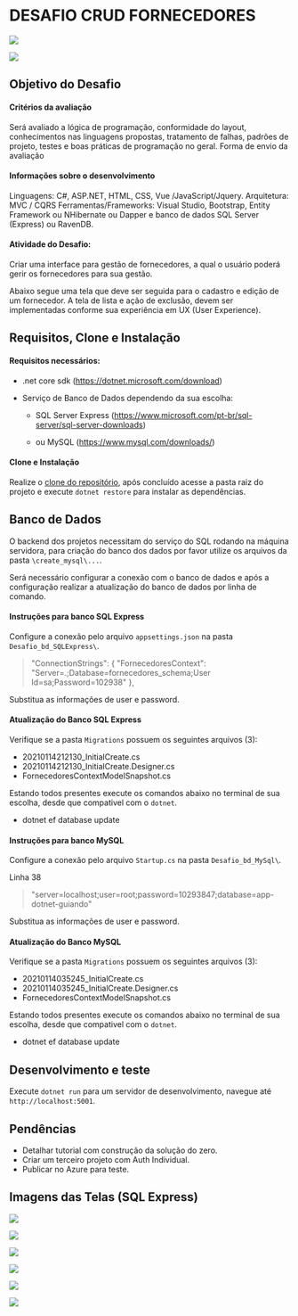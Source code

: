# DESAFIO CRUD FORNECEDORES

![](imagens/tela01_sqlexpress.png)

![](imagens/tela01_mysql.png)

## Objetivo do Desafio

#### Critérios da avaliação

Será avaliado a lógica de programação, conformidade do layout, conhecimentos nas linguagens propostas,
tratamento de falhas, padrões de projeto, testes e boas práticas de programação no geral.
Forma de envio da avaliação

#### Informações sobre o desenvolvimento

Linguagens: C#, ASP.NET, HTML, CSS, Vue /JavaScript/Jquery.
Arquitetura: MVC / CQRS
Ferramentas/Frameworks: Visual Studio, Bootstrap, Entity Framework ou NHibernate ou Dapper e
banco de dados SQL Server (Express) ou RavenDB.

#### Atividade do Desafio:

Criar uma interface para gestão de fornecedores, a qual o usuário poderá gerir os fornecedores para sua gestão.

Abaixo segue uma tela que deve ser seguida para o cadastro e edição de um fornecedor. A tela de lista e ação
de exclusão, devem ser implementadas conforme sua experiência em UX (User Experience).

## Requisitos, Clone e Instalação

#### Requisitos necessários:

- .net core sdk (https://dotnet.microsoft.com/download)

- Serviço de Banco de Dados dependendo da sua escolha:

    + SQL Server Express (https://www.microsoft.com/pt-br/sql-server/sql-server-downloads)

    + ou MySQL (https://www.mysql.com/downloads/)

#### Clone e Instalação

Realize o [clone do repositório](https://docs.github.com/pt/free-pro-team@latest/github/creating-cloning-and-archiving-repositories/cloning-a-repository), após concluído acesse a pasta raiz do projeto e execute `dotnet restore` para instalar as dependências.

## Banco de Dados

O backend dos projetos necessitam do serviço do SQL rodando na máquina servidora, para criação do banco dos dados por favor utilize os arquivos da pasta `\create_mysql\...`.

Será necessário configurar a conexão com o banco de dados e após a configuração realizar a atualização do banco de dados por linha de comando.

#### Instruções para banco SQL Express

Configure a conexão pelo arquivo `appsettings.json` na pasta `Desafio_bd_SQLExpress\`.

>   "ConnectionStrings": {
    "FornecedoresContext": "Server=.;Database=fornecedores_schema;User Id=sa;Password=102938"
  },

Substitua as informações de user e password.

#### Atualização do Banco SQL Express

Verifique se a pasta `Migrations` possuem os seguintes arquivos (3):

* 20210114212130_InitialCreate.cs
* 20210114212130_InitialCreate.Designer.cs
* FornecedoresContextModelSnapshot.cs

Estando todos presentes execute os comandos abaixo no terminal de sua escolha, desde que compativel com o `dotnet`.

* dotnet ef database update

#### Instruções para banco MySQL

Configure a conexão pelo arquivo `Startup.cs` na pasta `Desafio_bd_MySql\`.

Linha 38

>   "server=localhost;user=root;password=10293847;database=app-dotnet-guiando"

Substitua as informações de user e password.

#### Atualização do Banco MySQL

Verifique se a pasta `Migrations` possuem os seguintes arquivos (3):

* 20210114035245_InitialCreate.cs
* 20210114035245_InitialCreate.Designer.cs
* FornecedoresContextModelSnapshot.cs

Estando todos presentes execute os comandos abaixo no terminal de sua escolha, desde que compativel com o `dotnet`.

* dotnet ef database update


## Desenvolvimento e teste

Execute `dotnet run` para um servidor de desenvolvimento, navegue até `http://localhost:5001`. 


## Pendências

- Detalhar tutorial com construção da solução do zero.
- Criar um terceiro projeto com Auth Individual.
- Publicar no Azure para teste.

## Imagens das Telas (SQL Express)

![](imagens/tela01_sqlexpress.png)

![](imagens/tela02_sqlexpress.png)

![](imagens/tela03_sqlexpress.png)

![](imagens/tela04_sqlexpress.png)

![](imagens/tela05_sqlexpress.png)

![](imagens/tela06_sqlexpress.png)

